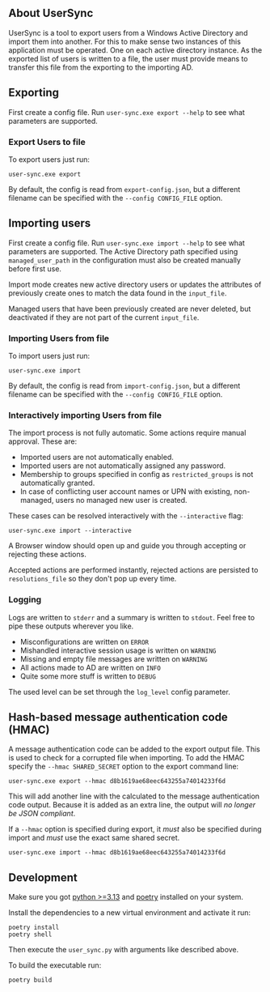 ## About UserSync ##
UserSync is a tool to export users from a Windows Active Directory and import them into another.
For this to make sense two instances of this application must be operated. One on each active directory instance.
As the exported list of users is written to a file,
the user must provide means to transfer this file from the exporting to the importing AD.


## Exporting
First create a config file. Run `user-sync.exe export --help` to see what parameters are supported.

### Export Users to file
To export users just run:
```
user-sync.exe export
```
By default, the config is read from `export-config.json`, but a different filename can be specified with the 
`--config CONFIG_FILE` option.

## Importing users ##
First create a config file. Run `user-sync.exe import --help` to see what parameters are supported.
The Active Directory path specified using `managed_user_path` in the configuration must also be created manually before first use.

Import mode creates new active directory users or updates the attributes of previously create ones to match the data found
in the `input_file`.

Managed users that have been previously created are never deleted, but deactivated if they are not part of the current `input_file`.


### Importing Users from file 
To import users just run:
```
user-sync.exe import
```
By default, the config is read from `import-config.json`, but a different filename can be specified with the 
`--config CONFIG_FILE` option.


### Interactively importing Users from file 
The import process is not fully automatic. Some actions require manual approval. These are:
   * Imported users are not automatically enabled.
   * Imported users are not automatically assigned any password.
   * Membership to groups specified in config as `restricted_groups` is not automatically granted.
   * In case of conflicting user account names or UPN with existing, non-managed, users no managed new user is created.

These cases can be resolved interactively with the `--interactive` flag:
```
user-sync.exe import --interactive
```

A Browser window should open up and guide you through accepting or rejecting these actions.

Accepted actions are performed instantly, rejected actions are persisted to `resolutions_file` 
so they don't pop up every time. 

### Logging
Logs are written to `stderr` and a summary is written to `stdout`.
Feel free to pipe these outputs wherever you like. 

- Misconfigurations are written on `ERROR`
- Mishandled interactive session usage is written on `WARNING` 
- Missing and empty file messages are written on `WARNING` 
- All actions made to AD are written on `INFO`
- Quite some more stuff is written to `DEBUG`

The used level can be set through the `log_level` config parameter.

## Hash-based message authentication code (HMAC)

A message authentication code can be added to the export output file. This is used to check for a corrupted file when importing.
To add the HMAC specify the `--hmac SHARED_SECRET` option to the export command line:
```
user-sync.exe export --hmac d8b1619ae68eec643255a74014233f6d
```
This will add another line with the calculated to the message authentication code output.
Because it is added as an extra line, the output will _no longer be JSON compliant_.

If a `--hmac` option is specified during export, it *must* also be specified during import and *must* use the exact same shared secret.
```
user-sync.exe import --hmac d8b1619ae68eec643255a74014233f6d
```

## Development
Make sure you got [python >=3.13](https://www.python.org/downloads/) and [poetry](https://python-poetry.org/docs/)
installed on your system.

Install the dependencies to a new virtual environment and activate it run: 
```
poetry install
poetry shell
```

Then execute the `user_sync.py` with arguments like described above.

To build the executable run:
```
poetry build
```

